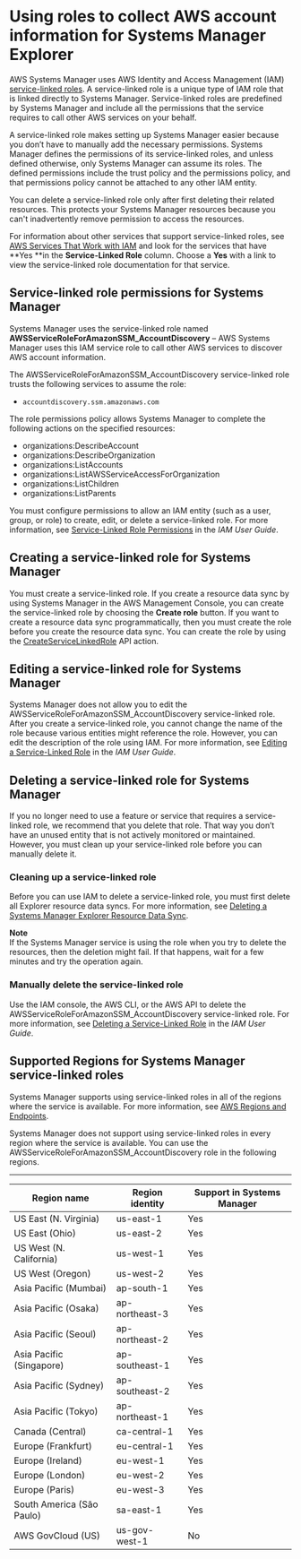 # Using roles to collect AWS account information for Systems Manager Explorer<a name="using-service-linked-roles-service-action-2"></a>

AWS Systems Manager uses AWS Identity and Access Management \(IAM\)[ service\-linked roles](https://docs.aws.amazon.com/IAM/latest/UserGuide/id_roles_terms-and-concepts.html#iam-term-service-linked-role)\. A service\-linked role is a unique type of IAM role that is linked directly to Systems Manager\. Service\-linked roles are predefined by Systems Manager and include all the permissions that the service requires to call other AWS services on your behalf\. 

A service\-linked role makes setting up Systems Manager easier because you don’t have to manually add the necessary permissions\. Systems Manager defines the permissions of its service\-linked roles, and unless defined otherwise, only Systems Manager can assume its roles\. The defined permissions include the trust policy and the permissions policy, and that permissions policy cannot be attached to any other IAM entity\.

You can delete a service\-linked role only after first deleting their related resources\. This protects your Systems Manager resources because you can't inadvertently remove permission to access the resources\.

For information about other services that support service\-linked roles, see [AWS Services That Work with IAM](https://docs.aws.amazon.com/IAM/latest/UserGuide/reference_aws-services-that-work-with-iam.html) and look for the services that have **Yes **in the **Service\-Linked Role** column\. Choose a **Yes** with a link to view the service\-linked role documentation for that service\.

## Service\-linked role permissions for Systems Manager<a name="service-linked-role-permissions-service-action-2"></a>

Systems Manager uses the service\-linked role named **AWSServiceRoleForAmazonSSM\_AccountDiscovery** – AWS Systems Manager uses this IAM service role to call other AWS services to discover AWS account information\.

The AWSServiceRoleForAmazonSSM\_AccountDiscovery service\-linked role trusts the following services to assume the role:
+ `accountdiscovery.ssm.amazonaws.com`

The role permissions policy allows Systems Manager to complete the following actions on the specified resources:
+ organizations:DescribeAccount
+ organizations:DescribeOrganization
+ organizations:ListAccounts
+ organizations:ListAWSServiceAccessForOrganization
+ organizations:ListChildren
+ organizations:ListParents

You must configure permissions to allow an IAM entity \(such as a user, group, or role\) to create, edit, or delete a service\-linked role\. For more information, see [Service\-Linked Role Permissions](https://docs.aws.amazon.com/IAM/latest/UserGuide/using-service-linked-roles.html#service-linked-role-permissions) in the *IAM User Guide*\.

## Creating a service\-linked role for Systems Manager<a name="create-service-linked-role-service-action-2"></a>

You must create a service\-linked role\. If you create a resource data sync by using Systems Manager in the AWS Management Console, you can create the service\-linked role by choosing the **Create role** button\. If you want to create a resource data sync programmatically, then you must create the role before you create the resource data sync\. You can create the role by using the [CreateServiceLinkedRole](https://docs.aws.amazon.com/IAM/latest/APIReference/API_CreateServiceLinkedRole.html) API action\.

## Editing a service\-linked role for Systems Manager<a name="edit-service-linked-role-service-action-2"></a>

Systems Manager does not allow you to edit the AWSServiceRoleForAmazonSSM\_AccountDiscovery service\-linked role\. After you create a service\-linked role, you cannot change the name of the role because various entities might reference the role\. However, you can edit the description of the role using IAM\. For more information, see [Editing a Service\-Linked Role](https://docs.aws.amazon.com/IAM/latest/UserGuide/using-service-linked-roles.html#edit-service-linked-role) in the *IAM User Guide*\.

## Deleting a service\-linked role for Systems Manager<a name="delete-service-linked-role-service-action-2"></a>

If you no longer need to use a feature or service that requires a service\-linked role, we recommend that you delete that role\. That way you don’t have an unused entity that is not actively monitored or maintained\. However, you must clean up your service\-linked role before you can manually delete it\.

### Cleaning up a service\-linked role<a name="service-linked-role-review-before-delete-service-action-2"></a>

Before you can use IAM to delete a service\-linked role, you must first delete all Explorer resource data syncs\. For more information, see [Deleting a Systems Manager Explorer Resource Data Sync](Explorer-using-resource-data-sync-delete.md)\.

**Note**  
If the Systems Manager service is using the role when you try to delete the resources, then the deletion might fail\. If that happens, wait for a few minutes and try the operation again\.

### Manually delete the service\-linked role<a name="slr-manual-delete-service-action-2"></a>

Use the IAM console, the AWS CLI, or the AWS API to delete the AWSServiceRoleForAmazonSSM\_AccountDiscovery service\-linked role\. For more information, see [Deleting a Service\-Linked Role](https://docs.aws.amazon.com/IAM/latest/UserGuide/using-service-linked-roles.html#delete-service-linked-role) in the *IAM User Guide*\.

## Supported Regions for Systems Manager service\-linked roles<a name="slr-regions-service-action-2"></a>

Systems Manager supports using service\-linked roles in all of the regions where the service is available\. For more information, see [AWS Regions and Endpoints](https://docs.aws.amazon.com/general/latest/gr/rande.html)\.

Systems Manager does not support using service\-linked roles in every region where the service is available\. You can use the AWSServiceRoleForAmazonSSM\_AccountDiscovery role in the following regions\.


****  

| Region name | Region identity | Support in Systems Manager | 
| --- | --- | --- | 
| US East \(N\. Virginia\) | us\-east\-1 | Yes | 
| US East \(Ohio\) | us\-east\-2 | Yes | 
| US West \(N\. California\) | us\-west\-1 | Yes | 
| US West \(Oregon\) | us\-west\-2 | Yes | 
| Asia Pacific \(Mumbai\) | ap\-south\-1 | Yes | 
| Asia Pacific \(Osaka\) | ap\-northeast\-3 | Yes | 
| Asia Pacific \(Seoul\) | ap\-northeast\-2 | Yes | 
| Asia Pacific \(Singapore\) | ap\-southeast\-1 | Yes | 
| Asia Pacific \(Sydney\) | ap\-southeast\-2 | Yes | 
| Asia Pacific \(Tokyo\) | ap\-northeast\-1 | Yes | 
| Canada \(Central\) | ca\-central\-1 | Yes | 
| Europe \(Frankfurt\) | eu\-central\-1 | Yes | 
| Europe \(Ireland\) | eu\-west\-1 | Yes | 
| Europe \(London\) | eu\-west\-2 | Yes | 
| Europe \(Paris\) | eu\-west\-3 | Yes | 
| South America \(São Paulo\) | sa\-east\-1 | Yes | 
| AWS GovCloud \(US\) | us\-gov\-west\-1 | No | 